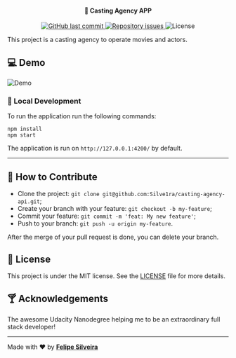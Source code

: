 <h4 align="center">
  🚀 Casting Agency APP
</h4>

<p align="center">
  
  <a href="https://github.com/Silve1ra/casting-agency-app/commits/main">
    <img alt="GitHub last commit" src="https://img.shields.io/github/last-commit/Silve1ra/casting-agency-app">
  </a>

  <a href="https://github.com/Silve1ra/casting-agency-app/issues">
    <img alt="Repository issues" src="https://img.shields.io/github/issues/Silve1ra/casting-agency-app">
  </a>

  <img alt="License" src="https://img.shields.io/badge/license-MIT-brightgreen">
</p>

This project is a casting agency to operate movies and actors. 


## 💻 Demo
![Demo](demo.gif)

### 🏡 Local Development 
To run the application run the following commands: 
```
npm install
npm start
```

The application is run on `http://127.0.0.1:4200/` by default.

---

## 🤔 How to Contribute

- Clone the project: `git clone git@github.com:Silve1ra/casting-agency-api.git`;
- Create your branch with your feature: `git checkout -b my-feature`;
- Commit your feature: `git commit -m 'feat: My new feature'`;
- Push to your branch: `git push -u origin my-feature`.

After the merge of your pull request is done, you can delete your branch.

## :memo: License

This project is under the MIT license. See the [LICENSE](LICENSE.md) file for more details.


## 🍸 Acknowledgements 
The awesome Udacity Nanodegree helping me to be an extraordinary full stack developer! 

---

Made with ♥ by <tr>
    <td align="center"><a href="https://github.com/silve1ra"><b>Felipe Silveira</b></a><br /></td>
<tr>
